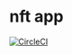 # nft app

[![CircleCI](https://dl.circleci.com/status-badge/img/gh/thpGitHub/nft-app/tree/main.svg?style=shield)](https://dl.circleci.com/status-badge/redirect/gh/thpGitHub/nft-app/tree/main)
